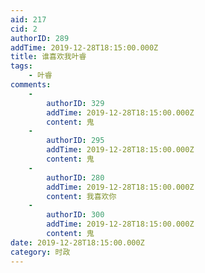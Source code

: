 ```yaml
---
aid: 217
cid: 2
authorID: 289
addTime: 2019-12-28T18:15:00.000Z
title: 谁喜欢我叶睿
tags:
    - 叶睿
comments:
    -
        authorID: 329
        addTime: 2019-12-28T18:15:00.000Z
        content: 鬼
    -
        authorID: 295
        addTime: 2019-12-28T18:15:00.000Z
        content: 鬼
    -
        authorID: 280
        addTime: 2019-12-28T18:15:00.000Z
        content: 我喜欢你
    -
        authorID: 300
        addTime: 2019-12-28T18:15:00.000Z
        content: 鬼
date: 2019-12-28T18:15:00.000Z
category: 时政
---
```



